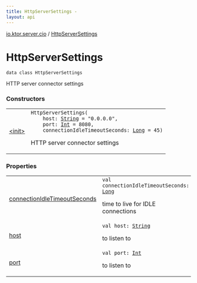 ```yaml
---
title: HttpServerSettings - 
layout: api
---
```


<div class='api-docs-breadcrumbs'><a href="../index.html">io.ktor.server.cio</a> / <a href="./index.html">HttpServerSettings</a></div>

# HttpServerSettings

<div class="signature"><code><span class="keyword">data</span> <span class="keyword">class </span><span class="identifier">HttpServerSettings</span></code></div>

HTTP server connector settings

### Constructors

<table class="api-docs-table">
<tbody>
<tr>
<td markdown="1">

<a href="-init-.html">&lt;init&gt;</a>


</td>
<td markdown="1">
<div class="signature"><code><span class="identifier">HttpServerSettings</span><span class="symbol">(</span><br/>&nbsp;&nbsp;&nbsp;&nbsp;<span class="parameterName" id="io.ktor.server.cio.HttpServerSettings$<init>(kotlin.String, kotlin.Int, kotlin.Long)/host">host</span><span class="symbol">:</span>&nbsp;<a href="https://kotlinlang.org/api/latest/jvm/stdlib/kotlin/-string/index.html"><span class="identifier">String</span></a>&nbsp;<span class="symbol">=</span>&nbsp;"0.0.0.0"<span class="symbol">, </span><br/>&nbsp;&nbsp;&nbsp;&nbsp;<span class="parameterName" id="io.ktor.server.cio.HttpServerSettings$<init>(kotlin.String, kotlin.Int, kotlin.Long)/port">port</span><span class="symbol">:</span>&nbsp;<a href="https://kotlinlang.org/api/latest/jvm/stdlib/kotlin/-int/index.html"><span class="identifier">Int</span></a>&nbsp;<span class="symbol">=</span>&nbsp;8080<span class="symbol">, </span><br/>&nbsp;&nbsp;&nbsp;&nbsp;<span class="parameterName" id="io.ktor.server.cio.HttpServerSettings$<init>(kotlin.String, kotlin.Int, kotlin.Long)/connectionIdleTimeoutSeconds">connectionIdleTimeoutSeconds</span><span class="symbol">:</span>&nbsp;<a href="https://kotlinlang.org/api/latest/jvm/stdlib/kotlin/-long/index.html"><span class="identifier">Long</span></a>&nbsp;<span class="symbol">=</span>&nbsp;45<span class="symbol">)</span></code></div>

HTTP server connector settings


</td>
</tr>
</tbody>
</table>

### Properties

<table class="api-docs-table">
<tbody>
<tr>
<td markdown="1">

<a href="connection-idle-timeout-seconds.html">connectionIdleTimeoutSeconds</a>


</td>
<td markdown="1">
<div class="signature"><code><span class="keyword">val </span><span class="identifier">connectionIdleTimeoutSeconds</span><span class="symbol">: </span><a href="https://kotlinlang.org/api/latest/jvm/stdlib/kotlin/-long/index.html"><span class="identifier">Long</span></a></code></div>

time to live for IDLE connections


</td>
</tr>
<tr>
<td markdown="1">

<a href="host.html">host</a>


</td>
<td markdown="1">
<div class="signature"><code><span class="keyword">val </span><span class="identifier">host</span><span class="symbol">: </span><a href="https://kotlinlang.org/api/latest/jvm/stdlib/kotlin/-string/index.html"><span class="identifier">String</span></a></code></div>

to listen to


</td>
</tr>
<tr>
<td markdown="1">

<a href="port.html">port</a>


</td>
<td markdown="1">
<div class="signature"><code><span class="keyword">val </span><span class="identifier">port</span><span class="symbol">: </span><a href="https://kotlinlang.org/api/latest/jvm/stdlib/kotlin/-int/index.html"><span class="identifier">Int</span></a></code></div>

to listen to


</td>
</tr>
</tbody>
</table>
